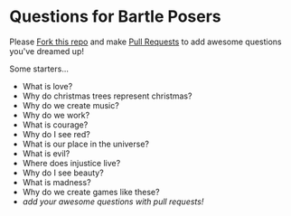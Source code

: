 # Questions for Bartle Posers

Please [Fork this repo](https://help.github.com/articles/fork-a-repo/) and make [Pull Requests](https://help.github.com/articles/using-pull-requests/) to add awesome questions you've dreamed up!  

Some starters... 
  - What is love?
  - Why do christmas trees represent christmas?
  - Why do we create music?
  - Why do we work?
  - What is courage?
  - Why do I see red?
  - What is our place in the universe?
  - What is evil?
  - Where does injustice live?
  - Why do I see beauty?
  - What is madness?
  - Why do we create games like these?
  - *add your awesome questions with pull requests!*

